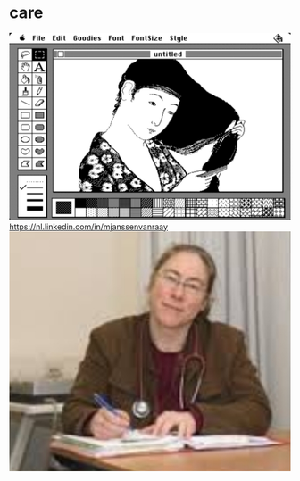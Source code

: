 # care
![](https://github.com/nondejus/care/blob/main/ArtBoard%20Image%20(376).jpg)
https://nl.linkedin.com/in/mjanssenvanraay
![](https://github.com/nondejus/care/blob/main/ArtBoard%20Image%20(222).jpg)

